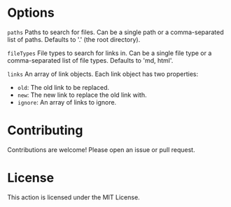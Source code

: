 # Options
`paths`
Paths to search for files. Can be a single path or a comma-separated list of paths. Defaults to '.' (the root directory).

`fileTypes`
File types to search for links in. Can be a single file type or a comma-separated list of file types. Defaults to 'md, html'.

`links`
An array of link objects. Each link object has two properties:

- `old`: The old link to be replaced.
- `new`: The new link to replace the old link with.
- `ignore`: An array of links to ignore.

# Contributing
Contributions are welcome! Please open an issue or pull request.

# License
This action is licensed under the MIT License.